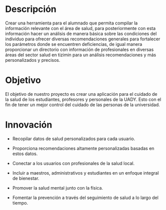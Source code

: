 # Descripción

Crear una herramienta para el alumnado que permita compilar la información relevante con el área de salud, para posteriormente con esta información hacer un análisis de manera básica sobre las condiciones del individuo para ofrecer diversas recomendaciones generales para fortalecer los parámetros donde se encuentren deficiencias, de igual manera proporcionar un directorio con información de profesionales en diversas áreas del sector salud en tizimin para un análisis recomendaciones y más personalizados y precisos.

# Objetivo

El objetivo de nuestro proyecto es crear una aplicación para el cuidado de la salud de los estudiantes, profesores y personales de la UADY. Esto con el fin de tener un mejor control del cuidado de las personas de la universidad.

# Innovación

- Recopilar datos de salud personalizados para cada usuario.

- Proporciona recomendaciones altamente personalizadas basadas en estos datos.

- Conectar a los usuarios con profesionales de la salud local.

- Incluir a maestros, administrativos y estudiantes en un enfoque integral de bienestar.

- Promover la salud mental junto con la física.

- Fomentar la prevención a través del seguimiento de salud a lo largo del tiempo.

